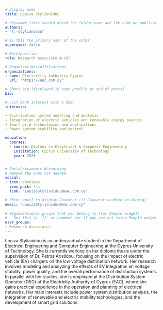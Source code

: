 ```yaml
---
# Display name
title: Louiza Stylianidou

# Username (this should match the folder name and the name on publications)
authors:
- "l.-stylianidou"

# Is this the primary user of the site?
superuser: false

# Role/position
role: Research Associate @ CUT

# Organizations/Affiliations
organizations:
- name: Electricity Authority Cyprus
  url: "https://eac.com.cy"

# Short bio (displayed in user profile at end of posts)
bio: 

# List each interest with a dash
interests:

- Distribution system modeling and analysis
- Integration of electric vehicles and renewable energy sources
- Smart grid technologies and applications
- Power system stability and control

education:
  courses:
  - course: Diploma in Electrical & Computer Engineering
    institution: Cyprus University of Technology
    year: 2026


# Social/Academic Networking
# Remove the ones not needed
social:
- icon: envelope
  icon_pack: fas
  link: 'LouizaStylianidou@eac.com.cy' 

# Enter email to display Gravatar (if Gravatar enabled in Config)
email: "LouizaStylianidou@eac.com.cy"
  
# Organizational groups that you belong to (for People widget)
#   Set this to `[]` or comment out if you are not using People widget.
user_groups:
- Research Associates
---
```


Louiza Stylianidou is an undergraduate student in the Department of Electrical Engineering and Computer Engineering at the Cyprus University of Technology. She is currently working on her diploma thesis under the supervision of Dr. Petros Aristidou, focusing on the impact of electric vehicle (EV) chargers on the low voltage distribution network. Her research involves modeling and analyzing the effects of EV integration on voltage stability, power quality, and the overall performance of distribution systems. In parallel with her studies, she is employed at the Distribution System Operator (DSO) of the Electricity Authority of Cyprus (EAC), where she gains practical experience in the operation and planning of electrical networks. Her main interests include power system distribution analysis, the integration of renewable and electric mobility technologies, and the development of smart grid solutions.
